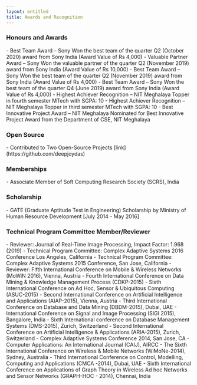 ```yaml
---
layout: entitled
title: Awards and Recognition
---
```


<h3>Honours and Awards</h3>  
  - Best Team Award – Sony Won the best team of the quarter Q2 (October 2020) award from Sony India (Award Value of Rs 4,000)
  - Valuable Partner Award – Sony Won the valuable partner of the quarter Q2 (November 2019) award from Sony India (Award Value of Rs 10,000)
  - Best Team Award – Sony Won the best team of the quarter Q2 (November 2019) award from Sony India (Award Value of Rs 4,000)
  - Best Team Award – Sony Won the best team of the quarter Q4 (June 2019) award from Sony India (Award Value of Rs 4,000)
  - Highest Achiever Recognition – NIT Meghalaya Topper in fourth semester MTech with SGPA: 10
  - Highest Achiever Recognition – NIT Meghalaya Topper in third semester MTech with SGPA: 10
  - Best Innovative Project Award – NIT Meghalaya Nominated for Best Innovative Project Award from the Department of CSE, NIT Meghalaya

<h3>Open Source</h3>
  - Contributed to Two Open-Source Projects [link](https://github.com/deepjoydas)

<h3>Memberships</h3>
  - Associate Member of Soft Computing Research Society (SCRS), India

<h3>Scholarship</h3>
  - GATE (Graduate Aptitude Test in Engineering) Scholarship by Ministry of Human Resource Development [July 2014 - May 2016]

<h3>Technical Program Committee Member/Reviewer</h3>
  - Reviewer: Journal of Real-Time Image Processing, Impact Factor: 1.968 (2019)
  - Technical Program Committee: Complex Adaptive Systems 2016 Conference Los Angeles, California
  - Technical Program Committee: Complex Adaptive Systems 2015 Conference, San Jose, California
  - Reviewer: Fifth International Conference on Mobile & Wireless Networks (MoWiN 2016), Vienna, Austria
  - Fourth International Conference on Data Mining & Knowledge Management Process (CDKP-2015)
  - Sixth International Conference on Ad Hoc, Sensor & Ubiquitous Computing (ASUC-2015)
  - Second International Conference on Artificial Intelligence and Applications (AIAP-2015), Vienna, Austria
  - Third International Conference on Database and Data Mining (DBDM-2015), Dubai, UAE
  - International Conference on Signal and Image Processing (SIGI 2015), Bangalore, India
  - Sixth International conference on Database Management Systems (DMS-2015), Zurich, Switzerland
  - Second International Conference on Artificial Intelligence & Applications (ARIA-2015), Zurich, Switzerland
  - Complex Adaptive Systems Conference 2014, San Jose, CA
  - Computer Applications: An International Journal (CAIJ), AIRCC
  - The Sixth International Conference on Wireless & Mobile Networks (WiMoNe-2014), Sydney, Australia
  - Third International Conference on Control, Modelling, Computing and Applications (CMCA -2014), Dubai, UAE
  - Sixth International Conference on Applications of Graph Theory in Wireless Ad hoc Networks and Sensor Networks (GRAPH-HOC - 2014), Chennai, India